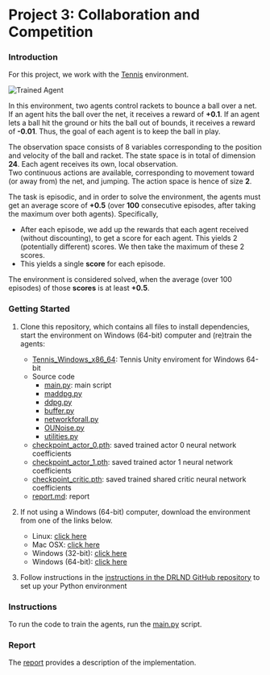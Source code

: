 [//]: # (Image References)

[image1]: https://user-images.githubusercontent.com/10624937/42135623-e770e354-7d12-11e8-998d-29fc74429ca2.gif "Trained Agent"
[image2]: https://user-images.githubusercontent.com/10624937/42135622-e55fb586-7d12-11e8-8a54-3c31da15a90a.gif "Soccer"


# Project 3: Collaboration and Competition

### Introduction

For this project, we work with the [Tennis](https://github.com/Unity-Technologies/ml-agents/blob/master/docs/Learning-Environment-Examples.md#tennis) environment.

![Trained Agent][image1]

In this environment, two agents control rackets to bounce a ball over a net. 
If an agent hits the ball over the net, it receives a reward of **+0.1**. 
If an agent lets a ball hit the ground or hits the ball out of bounds, it receives a reward of **-0.01**.
Thus, the goal of each agent is to keep the ball in play.

The observation space consists of 8 variables corresponding to the position and velocity of the ball and racket. 
The state space is in total of dimension **24**. Each agent receives its own, local observation.  
Two continuous actions are available, corresponding to movement toward (or away from) the net, and jumping. 
The action space is hence of size **2**.

The task is episodic, and in order to solve the environment, the agents must get an average score of **+0.5** 
(over **100** consecutive episodes, after taking the maximum over both agents). Specifically,

- After each episode, we add up the rewards that each agent received (without discounting), to get a score for each agent. This yields 2 (potentially different) scores. We then take the maximum of these 2 scores.
- This yields a single **score** for each episode.

The environment is considered solved, when the average (over 100 episodes) of those **scores** is at least **+0.5**.

### Getting Started

1. Clone this repository, which contains all files to install dependencies, start the environment on Windows (64-bit) 
computer and (re)train the agents:
    - [Tennis_Windows_x86_64](https://github.com/schambon77/DRLND-Collaboration-and-Competition/tree/master/Tennis_Windows_x86_64):
    Tennis Unity enviroment for Windows 64-bit
    - Source code
        - [main.py](https://github.com/schambon77/DRLND-Collaboration-and-Competition/blob/master/main.py): main script
        - [maddpg.py](https://github.com/schambon77/DRLND-Collaboration-and-Competition/blob/master/maddpg.py)
        - [ddpg.py](https://github.com/schambon77/DRLND-Collaboration-and-Competition/blob/master/ddpg.py)
        - [buffer.py](https://github.com/schambon77/DRLND-Collaboration-and-Competition/blob/master/buffer.py)
        - [networkforall.py](https://github.com/schambon77/DRLND-Collaboration-and-Competition/blob/master/networkforall.py)
        - [OUNoise.py](https://github.com/schambon77/DRLND-Collaboration-and-Competition/blob/master/OUNoise.py)
        - [utilities.py](https://github.com/schambon77/DRLND-Collaboration-and-Competition/blob/master/utilities.py)
    - [checkpoint_actor_0.pth](https://github.com/schambon77/DRLND-Collaboration-and-Competition/blob/master/checkpoint_actor_0.pthh): 
    saved trained actor 0 neural network coefficients
    - [checkpoint_actor_1.pth](https://github.com/schambon77/DRLND-Collaboration-and-Competition/blob/master/checkpoint_actor_1.pthh): 
    saved trained actor 1 neural network coefficients
    - [checkpoint_critic.pth](https://github.com/schambon77/DRLND-Collaboration-and-Competition/blob/master/checkpoint_critic.pth): 
    saved trained shared critic neural network coefficients
    - [report.md](https://github.com/schambon77/DRLND-Collaboration-and-Competition/blob/master/report.md): report
 
2. If not using a Windows (64-bit) computer, download the environment from one of the links below. 
    - Linux: [click here](https://s3-us-west-1.amazonaws.com/udacity-drlnd/P3/Tennis/Tennis_Linux.zip)
    - Mac OSX: [click here](https://s3-us-west-1.amazonaws.com/udacity-drlnd/P3/Tennis/Tennis.app.zip)
    - Windows (32-bit): [click here](https://s3-us-west-1.amazonaws.com/udacity-drlnd/P3/Tennis/Tennis_Windows_x86.zip)
    - Windows (64-bit): [click here](https://s3-us-west-1.amazonaws.com/udacity-drlnd/P3/Tennis/Tennis_Windows_x86_64.zip)

3. Follow instructions in the [instructions in the DRLND GitHub repository](https://github.com/udacity/deep-reinforcement-learning#dependencies) 
to set up your Python environment

### Instructions

To run the code to train the agents, run the [main.py](https://github.com/schambon77/DRLND-Collaboration-and-Competition/blob/master/main.py) script.

### Report

The [report](https://github.com/schambon77/DRLND-Collaboration-and-Competition/blob/master/report.md) provides a description of the implementation.
